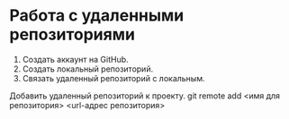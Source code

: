 # Работа с удаленными репозиториями

1. Создать аккаунт на GitHub.
2. Создать локальный репозиторий.
3. Связать удаленный репозиторий с локальным.

Добавить удаленный репозиторий к проекту.
git remote add <имя для репозитория> <url-адрес репозитория>
